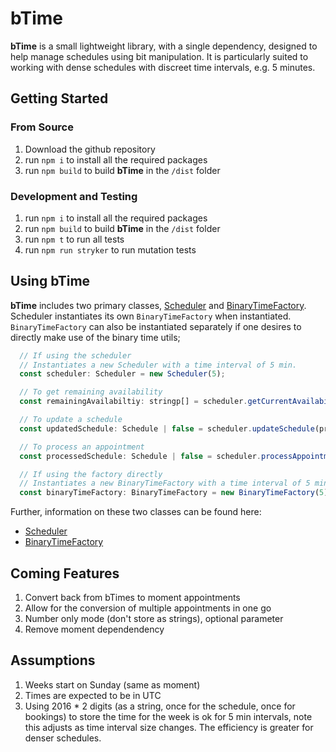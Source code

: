 # bTime

**bTime** is a small lightweight library, with a single dependency, designed to help manage schedules using bit manipulation.  It is particularly suited to working with dense schedules with discreet time intervals, e.g. 5 minutes.

## Getting Started

### From Source

1. Download the github repository
1. run `npm i` to install all the required packages
1. run `npm build` to build **bTime** in the `/dist` folder

### Development and Testing

1. run `npm i` to install all the required packages
1. run `npm build` to build **bTime** in the `/dist` folder
1. run `npm t` to run all tests
1. run `npm run stryker` to run mutation tests

## Using bTime

**bTime** includes two primary classes, [Scheduler](./documentation/scheduler.md) and [BinaryTimeFactory](./documentation/binaryTimeFactory.md).  Scheduler instantiates its own `BinaryTimeFactory` when instantiated.  `BinaryTimeFactory` can also be instantiated separately if one desires to directly make use of the binary time utils;

```typescript
  // If using the scheduler
  // Instantiates a new Scheduler with a time interval of 5 min.
  const scheduler: Scheduler = new Scheduler(5); 

  // To get remaining availability
  const remainingAvailabiltiy: stringp[] = scheduler.getCurrentAvailability(schedule);

  // To update a schedule
  const updatedSchedule: Schedule | false = scheduler.updateSchedule(proposedSchedule, currentSchedule);

  // To process an appointment
  const processedSchedule: Schedule | false = scheduler.processAppointment(appointment, schedule, ScheduleActions.BOOKING_UPDATE);

  // If using the factory directly
  // Instantiates a new BinaryTimeFactory with a time interval of 5 min.
  const binaryTimeFactory: BinaryTimeFactory = new BinaryTimeFactory(5);  
```

Further, information on these two classes can be found here:
* [Scheduler](./documentation/scheduler.md)
* [BinaryTimeFactory](./documentation/binaryTimeFactory.md)

## Coming Features

1. Convert back from bTimes to moment appointments
1. Allow for the conversion of multiple appointments in one go
1. Number only mode (don't store as strings), optional parameter
1. Remove moment dependendency

## Assumptions

1. Weeks start on Sunday (same as moment)
1. Times are expected to be in UTC
1. Using 2016 * 2 digits (as a string, once for the schedule, once for bookings) to store the time for the week is ok for 5 min intervals, note this adjusts as time interval size changes.  The efficiency is greater for denser schedules.
